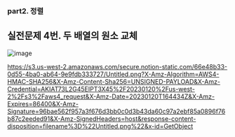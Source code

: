 ### part2. 정렬
## 실전문제 4번. 두 배열의 원소 교체

![image](https://s3.us-west-2.amazonaws.com/secure.notion-static.com/7a8a969e-acf7-4dd5-b7c2-929b987fbde5/Untitled.png?X-Amz-Algorithm=AWS4-HMAC-SHA256&X-Amz-Content-Sha256=UNSIGNED-PAYLOAD&X-Amz-Credential=AKIAT73L2G45EIPT3X45%2F20230120%2Fus-west-2%2Fs3%2Faws4_request&X-Amz-Date=20230120T164345Z&X-Amz-Expires=86400&X-Amz-Signature=d325ee76c3ae8a69543adf842059153fec3c7bcef44029fc74a54ef2f9e25a28&X-Amz-SignedHeaders=host&response-content-disposition=filename%3D%22Untitled.png%22&x-id=GetObject)

https://s3.us-west-2.amazonaws.com/secure.notion-static.com/66e48b33-0d55-4ba0-ab64-9e9fdb333727/Untitled.png?X-Amz-Algorithm=AWS4-HMAC-SHA256&X-Amz-Content-Sha256=UNSIGNED-PAYLOAD&X-Amz-Credential=AKIAT73L2G45EIPT3X45%2F20230120%2Fus-west-2%2Fs3%2Faws4_request&X-Amz-Date=20230120T164434Z&X-Amz-Expires=86400&X-Amz-Signature=96bae562f957a3f676d3bb0c0d3b43da60c97a2ebf85a0896f76b87c2eeded91&X-Amz-SignedHeaders=host&response-content-disposition=filename%3D%22Untitled.png%22&x-id=GetObject